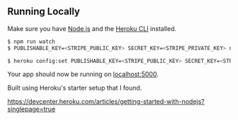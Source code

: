 ## Running Locally

Make sure you have [Node.js](http://nodejs.org/) and the [Heroku CLI](https://cli.heroku.com/) installed.

```sh
$ npm run watch 
$ PUBLISHABLE_KEY=<STRIPE_PUBLIC_KEY> SECRET_KEY=<STRIPE_PRIVATE_KEY> npm run watch
```

```sh
$ heroku config:set PUBLISHABLE_KEY=<STRIPE_PUBLIC_KEY> SECRET_KEY=<STRIPE_PRIVATE_KEY> --app immense-plains-75598
```

Your app should now be running on [localhost:5000](http://localhost:5000/).


Built using Heroku's starter setup that I found.

https://devcenter.heroku.com/articles/getting-started-with-nodejs?singlepage=true
